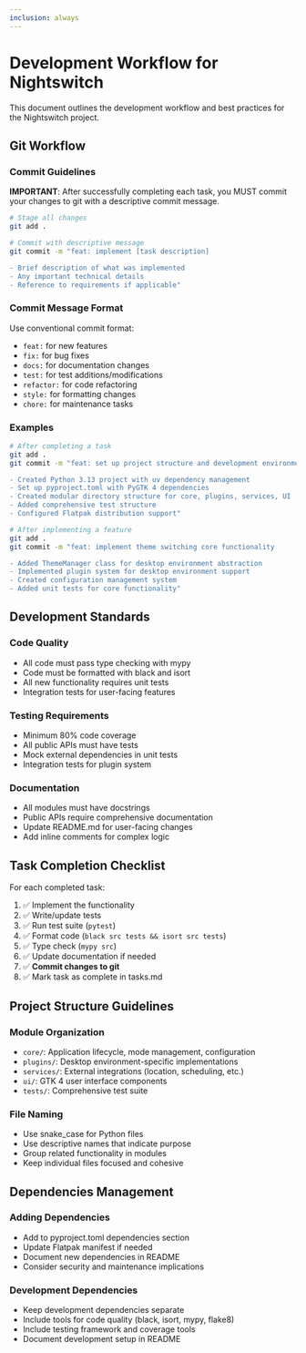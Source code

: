```yaml
---
inclusion: always
---
```


# Development Workflow for Nightswitch

This document outlines the development workflow and best practices for the Nightswitch project.

## Git Workflow

### Commit Guidelines

**IMPORTANT**: After successfully completing each task, you MUST commit your changes to git with a descriptive commit message.

```bash
# Stage all changes
git add .

# Commit with descriptive message
git commit -m "feat: implement [task description]

- Brief description of what was implemented
- Any important technical details
- Reference to requirements if applicable"
```

### Commit Message Format

Use conventional commit format:
- `feat:` for new features
- `fix:` for bug fixes
- `docs:` for documentation changes
- `test:` for test additions/modifications
- `refactor:` for code refactoring
- `style:` for formatting changes
- `chore:` for maintenance tasks

### Examples

```bash
# After completing a task
git add .
git commit -m "feat: set up project structure and development environment

- Created Python 3.13 project with uv dependency management
- Set up pyproject.toml with PyGTK 4 dependencies
- Created modular directory structure for core, plugins, services, UI
- Added comprehensive test structure
- Configured Flatpak distribution support"

# After implementing a feature
git add .
git commit -m "feat: implement theme switching core functionality

- Added ThemeManager class for desktop environment abstraction
- Implemented plugin system for desktop environment support
- Created configuration management system
- Added unit tests for core functionality"
```

## Development Standards

### Code Quality
- All code must pass type checking with mypy
- Code must be formatted with black and isort
- All new functionality requires unit tests
- Integration tests for user-facing features

### Testing Requirements
- Minimum 80% code coverage
- All public APIs must have tests
- Mock external dependencies in unit tests
- Integration tests for plugin system

### Documentation
- All modules must have docstrings
- Public APIs require comprehensive documentation
- Update README.md for user-facing changes
- Add inline comments for complex logic

## Task Completion Checklist

For each completed task:

1. ✅ Implement the functionality
2. ✅ Write/update tests
3. ✅ Run test suite (`pytest`)
4. ✅ Format code (`black src tests && isort src tests`)
5. ✅ Type check (`mypy src`)
6. ✅ Update documentation if needed
7. ✅ **Commit changes to git**
8. ✅ Mark task as complete in tasks.md

## Project Structure Guidelines

### Module Organization
- `core/`: Application lifecycle, mode management, configuration
- `plugins/`: Desktop environment-specific implementations
- `services/`: External integrations (location, scheduling, etc.)
- `ui/`: GTK 4 user interface components
- `tests/`: Comprehensive test suite

### File Naming
- Use snake_case for Python files
- Use descriptive names that indicate purpose
- Group related functionality in modules
- Keep individual files focused and cohesive

## Dependencies Management

### Adding Dependencies
- Add to pyproject.toml dependencies section
- Update Flatpak manifest if needed
- Document new dependencies in README
- Consider security and maintenance implications

### Development Dependencies
- Keep development dependencies separate
- Include tools for code quality (black, isort, mypy, flake8)
- Include testing framework and coverage tools
- Document development setup in README